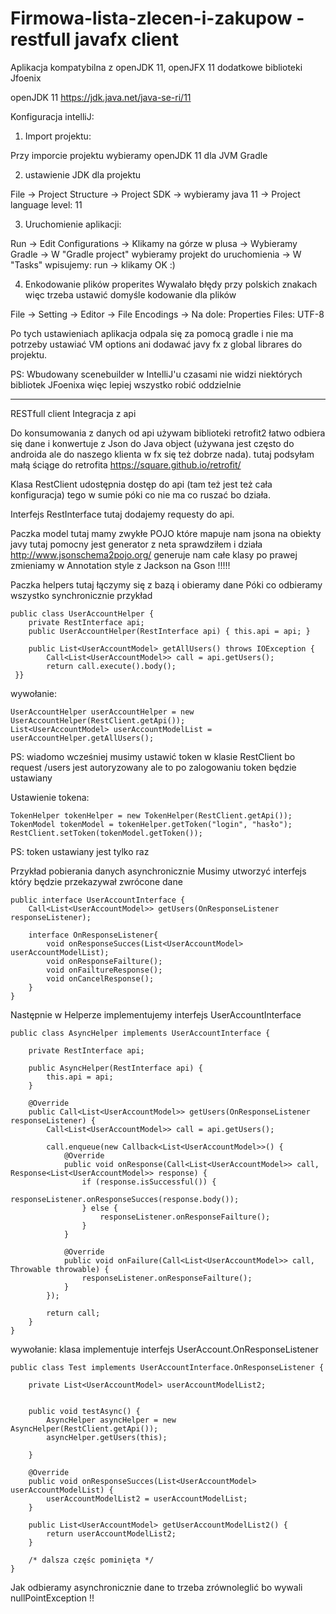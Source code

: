 # Firmowa-lista-zlecen-i-zakupow - restfull javafx client

Aplikacja kompatybilna z openJDK 11, openJFX 11
dodatkowe biblioteki Jfoenix

openJDK 11 https://jdk.java.net/java-se-ri/11

Konfiguracja intelliJ:

1. Import projektu:

Przy imporcie projektu wybieramy openJDK 11 dla JVM Gradle

2. ustawienie JDK dla projektu

File -> Project Structure -> Project SDK -> wybieramy java 11
                          -> Project language level: 11

3. Uruchomienie aplikacji:

Run -> Edit Configurations -> Klikamy na górze w plusa -> Wybieramy Gradle -> W "Gradle project" wybieramy projekt do uruchomienia -> 
W "Tasks" wpisujemy: run -> klikamy OK :)

4. Enkodowanie plików properites
Wywalało błędy przy polskich znakach więc trzeba ustawić domyśle kodowanie dla plików 

File -> Setting -> Editor -> File Encodings -> Na dole: Properties Files: UTF-8

Po tych ustawieniach aplikacja odpala się za pomocą gradle i nie ma potrzeby ustawiać VM options ani dodawać javy fx z global librares do projektu.

PS: Wbudowany scenebuilder w IntelliJ'u czasami nie widzi niektórych bibliotek JFoenixa więc lepiej wszystko robić oddzielnie

******************************************************************************

RESTfull client
Integracja z api

Do konsumowania z danych od api używam biblioteki retrofit2 łatwo odbiera się dane i konwertuje z Json do Java object 
(używana jest często do androida ale do naszego klienta w fx się też dobrze nada). 
tutaj podsyłam małą ściąge do retrofita https://square.github.io/retrofit/

Klasa RestClient udostępnia dostęp do api (tam też jest też cała konfiguracja) tego w sumie póki co nie ma co ruszać bo działa.

Interfejs RestInterface tutaj dodajemy requesty do api.

Paczka model tutaj mamy zwykłe POJO które mapuje nam jsona na obiekty javy
tutaj pomocny jest generator z neta sprawdziłem i działa http://www.jsonschema2pojo.org/ generuje nam całe klasy
po prawej zmieniamy w Annotation style z Jackson na Gson !!!!!

Paczka helpers tutaj łączymy się z bazą i obieramy dane 
Póki co odbieramy wszystko synchronicznie 
przykład 

    public class UserAccountHelper {
        private RestInterface api;
        public UserAccountHelper(RestInterface api) { this.api = api; }
        
        public List<UserAccountModel> getAllUsers() throws IOException {
            Call<List<UserAccountModel>> call = api.getUsers();
            return call.execute().body();
     }}
    
wywołanie:

    UserAccountHelper userAccountHelper = new UserAccountHelper(RestClient.getApi());
    List<UserAccountModel> userAccountModelList = userAccountHelper.getAllUsers();
 
 PS: wiadomo wcześniej musimy ustawić token w klasie RestClient bo request /users jest autoryzowany
 ale to po zalogowaniu token będzie ustawiany
 
Ustawienie tokena:

    TokenHelper tokenHelper = new TokenHelper(RestClient.getApi());
    TokenModel tokenModel = tokenHelper.getToken("login", "hasło");
    RestClient.setToken(tokenModel.getToken());

PS: token ustawiany jest tylko raz

Przykład pobierania danych asynchronicznie
Musimy utworzyć interfejs który będzie przekazywał zwrócone dane 

    public interface UserAccountInterface {
        Call<List<UserAccountModel>> getUsers(OnResponseListener responseListener);
    
        interface OnResponseListener{
            void onResponseSucces(List<UserAccountModel> userAccountModelList);
            void onResponseFailture();
            void onFailtureResponse();
            void onCancelResponse();
        }
    }

Następnie w Helperze implementujemy interfejs UserAccountInterface

    public class AsyncHelper implements UserAccountInterface {
    
        private RestInterface api;
    
        public AsyncHelper(RestInterface api) {
            this.api = api;
        }
    
        @Override
        public Call<List<UserAccountModel>> getUsers(OnResponseListener responseListener) {
            Call<List<UserAccountModel>> call = api.getUsers();
    
            call.enqueue(new Callback<List<UserAccountModel>>() {
                @Override
                public void onResponse(Call<List<UserAccountModel>> call, Response<List<UserAccountModel>> response) {
                    if (response.isSuccessful()) {
                        responseListener.onResponseSucces(response.body());
                    } else {
                        responseListener.onResponseFailture();
                    }
                }
    
                @Override
                public void onFailure(Call<List<UserAccountModel>> call, Throwable throwable) {
                    responseListener.onResponseFailture();
                }
            });
    
            return call;
        }
    }

wywołanie:
klasa implementuje interfejs UserAccount.OnResponseListener

    public class Test implements UserAccountInterface.OnResponseListener {
    
        private List<UserAccountModel> userAccountModelList2;
    
    
        public void testAsync() {
            AsyncHelper asyncHelper = new AsyncHelper(RestClient.getApi());
            asyncHelper.getUsers(this);
    
        }
    
        @Override
        public void onResponseSucces(List<UserAccountModel> userAccountModelList) {
            userAccountModelList2 = userAccountModelList;
        }
    
        public List<UserAccountModel> getUserAccountModelList2() {
            return userAccountModelList2;
        }
        
        /* dalsza częśc pominięta */
    }
    
Jak odbieramy asynchronicznie dane to trzeba zrównoleglić bo wywali nullPointException !!


 
 
